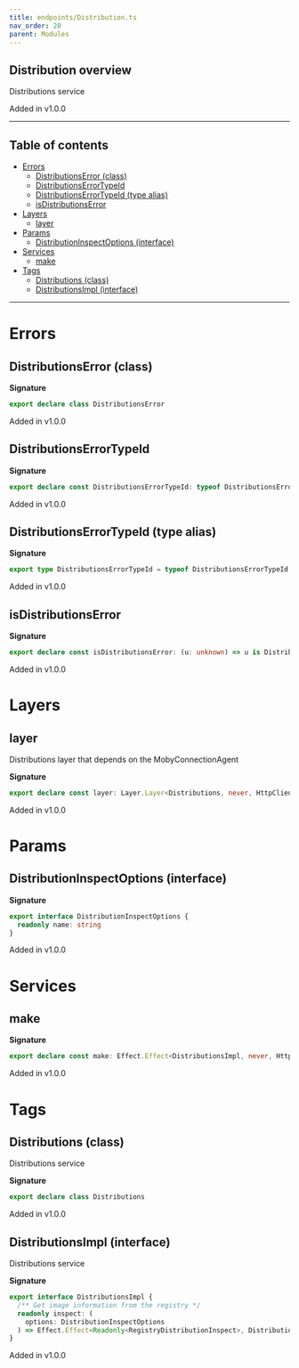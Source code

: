 ```yaml
---
title: endpoints/Distribution.ts
nav_order: 20
parent: Modules
---
```


## Distribution overview

Distributions service

Added in v1.0.0

---

<h2 class="text-delta">Table of contents</h2>

- [Errors](#errors)
  - [DistributionsError (class)](#distributionserror-class)
  - [DistributionsErrorTypeId](#distributionserrortypeid)
  - [DistributionsErrorTypeId (type alias)](#distributionserrortypeid-type-alias)
  - [isDistributionsError](#isdistributionserror)
- [Layers](#layers)
  - [layer](#layer)
- [Params](#params)
  - [DistributionInspectOptions (interface)](#distributioninspectoptions-interface)
- [Services](#services)
  - [make](#make)
- [Tags](#tags)
  - [Distributions (class)](#distributions-class)
  - [DistributionsImpl (interface)](#distributionsimpl-interface)

---

# Errors

## DistributionsError (class)

**Signature**

```ts
export declare class DistributionsError
```

Added in v1.0.0

## DistributionsErrorTypeId

**Signature**

```ts
export declare const DistributionsErrorTypeId: typeof DistributionsErrorTypeId
```

Added in v1.0.0

## DistributionsErrorTypeId (type alias)

**Signature**

```ts
export type DistributionsErrorTypeId = typeof DistributionsErrorTypeId
```

Added in v1.0.0

## isDistributionsError

**Signature**

```ts
export declare const isDistributionsError: (u: unknown) => u is DistributionsError
```

Added in v1.0.0

# Layers

## layer

Distributions layer that depends on the MobyConnectionAgent

**Signature**

```ts
export declare const layer: Layer.Layer<Distributions, never, HttpClient.HttpClient.Default>
```

Added in v1.0.0

# Params

## DistributionInspectOptions (interface)

**Signature**

```ts
export interface DistributionInspectOptions {
  readonly name: string
}
```

Added in v1.0.0

# Services

## make

**Signature**

```ts
export declare const make: Effect.Effect<DistributionsImpl, never, HttpClient.HttpClient.Default>
```

Added in v1.0.0

# Tags

## Distributions (class)

Distributions service

**Signature**

```ts
export declare class Distributions
```

Added in v1.0.0

## DistributionsImpl (interface)

Distributions service

**Signature**

```ts
export interface DistributionsImpl {
  /** Get image information from the registry */
  readonly inspect: (
    options: DistributionInspectOptions
  ) => Effect.Effect<Readonly<RegistryDistributionInspect>, DistributionsError, never>
}
```

Added in v1.0.0
